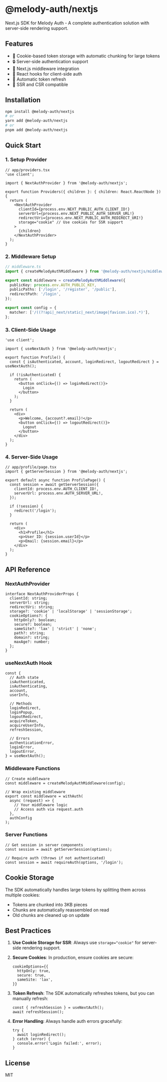 # @melody-auth/nextjs

Next.js SDK for Melody Auth - A complete authentication solution with server-side rendering support.

## Features

- 🍪 Cookie-based token storage with automatic chunking for large tokens
- 🔒 Server-side authentication support
- 🚀 Next.js middleware integration
- 🎣 React hooks for client-side auth
- 🔄 Automatic token refresh
- 📱 SSR and CSR compatible

## Installation

```bash
npm install @melody-auth/nextjs
# or
yarn add @melody-auth/nextjs
# or
pnpm add @melody-auth/nextjs
```

## Quick Start

### 1. Setup Provider

```tsx
// app/providers.tsx
'use client';

import { NextAuthProvider } from '@melody-auth/nextjs';

export function Providers({ children }: { children: React.ReactNode }) {
  return (
    <NextAuthProvider
      clientId={process.env.NEXT_PUBLIC_AUTH_CLIENT_ID!}
      serverUrl={process.env.NEXT_PUBLIC_AUTH_SERVER_URL!}
      redirectUri={process.env.NEXT_PUBLIC_AUTH_REDIRECT_URI!}
      storage="cookie" // Use cookies for SSR support
    >
      {children}
    </NextAuthProvider>
  );
}
```

### 2. Middleware Setup

```ts
// middleware.ts
import { createMelodyAuthMiddleware } from '@melody-auth/nextjs/middleware';

export const middleware = createMelodyAuthMiddleware({
  publicKey: process.env.AUTH_PUBLIC_KEY,
  publicPaths: ['/login', '/register', '/public'],
  redirectPath: '/login',
});

export const config = {
  matcher: ['/((?!api|_next/static|_next/image|favicon.ico).*)'],
};
```

### 3. Client-Side Usage

```tsx
'use client';

import { useNextAuth } from '@melody-auth/nextjs';

export function Profile() {
  const { isAuthenticated, account, loginRedirect, logoutRedirect } = useNextAuth();

  if (!isAuthenticated) {
    return (
      <button onClick={() => loginRedirect()}>
        Login
      </button>
    );
  }

  return (
    <div>
      <p>Welcome, {account?.email}!</p>
      <button onClick={() => logoutRedirect()}>
        Logout
      </button>
    </div>
  );
}
```

### 4. Server-Side Usage

```tsx
// app/profile/page.tsx
import { getServerSession } from '@melody-auth/nextjs';

export default async function ProfilePage() {
  const session = await getServerSession({
    clientId: process.env.AUTH_CLIENT_ID!,
    serverUrl: process.env.AUTH_SERVER_URL!,
  });

  if (!session) {
    redirect('/login');
  }

  return (
    <div>
      <h1>Profile</h1>
      <p>User ID: {session.userId}</p>
      <p>Email: {session.email}</p>
    </div>
  );
}
```

## API Reference

### NextAuthProvider

```tsx
interface NextAuthProviderProps {
  clientId: string;
  serverUrl: string;
  redirectUri: string;
  storage?: 'cookie' | 'localStorage' | 'sessionStorage';
  cookieOptions?: {
    httpOnly?: boolean;
    secure?: boolean;
    sameSite?: 'lax' | 'strict' | 'none';
    path?: string;
    domain?: string;
    maxAge?: number;
  };
}
```

### useNextAuth Hook

```tsx
const {
  // Auth state
  isAuthenticated,
  isAuthenticating,
  account,
  userInfo,
  
  // Methods
  loginRedirect,
  loginPopup,
  logoutRedirect,
  acquireToken,
  acquireUserInfo,
  refreshSession,
  
  // Errors
  authenticationError,
  loginError,
  logoutError,
} = useNextAuth();
```

### Middleware Functions

```tsx
// Create middleware
const middleware = createMelodyAuthMiddleware(config);

// Wrap existing middleware
export const middleware = withAuth(
  async (request) => {
    // Your middleware logic
    // Access auth via request.auth
  },
  authConfig
);
```

### Server Functions

```tsx
// Get session in server components
const session = await getServerSession(options);

// Require auth (throws if not authenticated)
const session = await requireAuth(options, '/login');
```

## Cookie Storage

The SDK automatically handles large tokens by splitting them across multiple cookies:

- Tokens are chunked into 3KB pieces
- Chunks are automatically reassembled on read
- Old chunks are cleaned up on update

## Best Practices

1. **Use Cookie Storage for SSR**: Always use `storage="cookie"` for server-side rendering support.

2. **Secure Cookies**: In production, ensure cookies are secure:
   ```tsx
   cookieOptions={{
     httpOnly: true,
     secure: true,
     sameSite: 'lax',
   }}
   ```

3. **Token Refresh**: The SDK automatically refreshes tokens, but you can manually refresh:
   ```tsx
   const { refreshSession } = useNextAuth();
   await refreshSession();
   ```

4. **Error Handling**: Always handle auth errors gracefully:
   ```tsx
   try {
     await loginRedirect();
   } catch (error) {
     console.error('Login failed:', error);
   }
   ```

## License

MIT